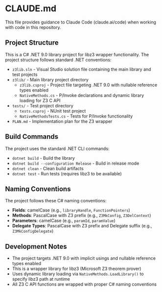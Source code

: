 # CLAUDE.md

This file provides guidance to Claude Code (claude.ai/code) when working with code in this repository.

## Project Structure

This is a C# .NET 9.0 library project for libz3 wrapper functionality. The project structure follows standard .NET conventions:

- `z3lib.sln` - Visual Studio solution file containing the main library and test projects
- `z3lib/` - Main library project directory
  - `z3lib.csproj` - Project file targeting .NET 9.0 with nullable reference types enabled
  - `NativeMethods.cs` - P/Invoke declarations and dynamic library loading for Z3 C API
- `tests/` - Test project directory
  - `tests.csproj` - NUnit test project
  - `NativeMethodsTests.cs` - Tests for P/Invoke functionality
- `PLAN.md` - Implementation plan for the Z3 wrapper

## Build Commands

The project uses the standard .NET CLI commands:

- `dotnet build` - Build the library
- `dotnet build --configuration Release` - Build in release mode
- `dotnet clean` - Clean build artifacts
- `dotnet test` - Run tests (requires libz3 to be available)

## Naming Conventions

The project follows these C# naming conventions:

- **Fields**: camelCase (e.g., `libraryHandle`, `FunctionPointers`)
- **Methods**: PascalCase with Z3 prefix (e.g., `Z3MkConfig`, `Z3DelContext`)
- **Parameters**: camelCase (e.g., `paramId`, `paramValue`)
- **Delegate Types**: PascalCase with Z3 prefix and Delegate suffix (e.g., `Z3MkConfigDelegate`)

## Development Notes

- The project targets .NET 9.0 with implicit usings and nullable reference types enabled
- This is a wrapper library for libz3 (Microsoft Z3 theorem prover)
- Uses dynamic library loading via `NativeMethods.LoadLibrary()` to specify libz3 path at runtime
- All Z3 C API functions are wrapped with proper C# naming conventions